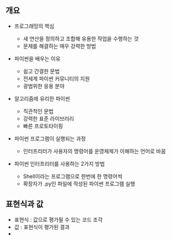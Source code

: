 
## 개요 
-  프로그래밍의 핵심
	- 새 연산을 정의하고 조합해 유용한 작업을 수행하는 것
	- 문제를 해결하는 매우 강력한 방법

- 파이썬을 배우는 이유
	- 쉽고 간결한 문법
	- 전세계 파이썬 커뮤니티의 지원
	- 광범위한 응용 분야

- 알고리즘에 유리한 파이썬
	- 직관적인 문법
	- 강력한 표준 라이브러리
	- 빠른 프로토타이핑

- 파이썬 프로그램이 실행되는 과정
	- 인터프리터가 사용자의 명령어를 운영체제가 이해하는 언어로 바꿈

- 파이썬 인터프리터를 사용하는 2가지 방법
	- Shell이라는 프로그램으로 한번에 한 명령어씩
	- 확장자가 .py인 파일에 작성된 파이썬 프로그램 실행


## 표현식과 값

- 표현식 : 값으로 평가될 수 있는 코드 조각
- 값 : 표현식이 평가된 결과 
- 